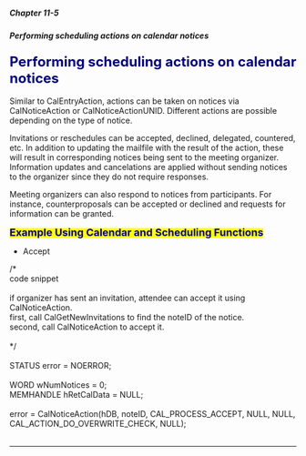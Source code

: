 ##### Chapter 11-5
##### Performing scheduling actions on calendar notices

<b><font size="5" color="#000080">Performing scheduling actions on calendar notices</font></b><br>
<br>
Similar to CalEntryAction, actions can be taken on notices via CalNoticeAction or CalNoticeActionUNID.  Different actions are possible depending on the type of notice.
<p>Invitations or reschedules can be accepted, declined, delegated, countered, etc.  In addition to updating the mailfile with the result of the action, these will result in corresponding notices being sent to the meeting organizer.  Information updates and cancelations are applied without sending notices to the organizer since they do not require responses.
<p>Meeting organizers can also respond to notices from participants.  For instance, counterproposals can be accepted or declined and requests for information can be granted.
<p><b><span class="domino-highlight-yellow" style="background-color: yellow"><font size="4" color="#000080">Example Using Calendar and Scheduling Functions</font></span></b><br>

<ul type="disc">
<li>Accept</ul>
/*<br>
code snippet<br>
<br>
if organizer has sent an invitation, attendee can accept it using CalNoticeAction.<br>
first, call CalGetNewInvitations to find the noteID of the notice.<br>
second, call CalNoticeAction to accept it.<br>
<br>
*/<br>
<br>
STATUS	error = NOERROR;<br>
<br>
WORD wNumNotices = 0;<br>
MEMHANDLE hRetCalData = NULL;<br>
<br>
error = CalNoticeAction(hDB, noteID, CAL_PROCESS_ACCEPT, NULL, NULL, CAL_ACTION_DO_OVERWRITE_CHECK, NULL);<br>
<br>

---
